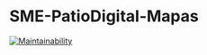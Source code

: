 # SME-PatioDigital-Mapas


[![Maintainability](https://api.codeclimate.com/v1/badges/21ca916f7990476be88b/maintainability)](https://codeclimate.com/github/prefeiturasp/SME-PatioDigital-Mapas/maintainability)
